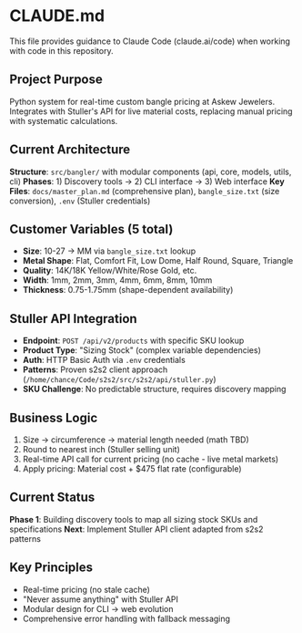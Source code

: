 # CLAUDE.md

This file provides guidance to Claude Code (claude.ai/code) when working with code in this repository.

## Project Purpose
Python system for real-time custom bangle pricing at Askew Jewelers. Integrates with Stuller's API for live material costs, replacing manual pricing with systematic calculations.

## Current Architecture
**Structure**: `src/bangler/` with modular components (api, core, models, utils, cli)
**Phases**: 1) Discovery tools → 2) CLI interface → 3) Web interface
**Key Files**: `docs/master_plan.md` (comprehensive plan), `bangle_size.txt` (size conversion), `.env` (Stuller credentials)

## Customer Variables (5 total)
- **Size**: 10-27 → MM via `bangle_size.txt` lookup
- **Metal Shape**: Flat, Comfort Fit, Low Dome, Half Round, Square, Triangle
- **Quality**: 14K/18K Yellow/White/Rose Gold, etc.
- **Width**: 1mm, 2mm, 3mm, 4mm, 6mm, 8mm, 10mm
- **Thickness**: 0.75-1.75mm (shape-dependent availability)

## Stuller API Integration
- **Endpoint**: `POST /api/v2/products` with specific SKU lookup
- **Product Type**: "Sizing Stock" (complex variable dependencies)
- **Auth**: HTTP Basic Auth via `.env` credentials
- **Patterns**: Proven s2s2 client approach (`/home/chance/Code/s2s2/src/s2s2/api/stuller.py`)
- **SKU Challenge**: No predictable structure, requires discovery mapping

## Business Logic
1. Size → circumference → material length needed (math TBD)
2. Round to nearest inch (Stuller selling unit)
3. Real-time API call for current pricing (no cache - live metal markets)
4. Apply pricing: Material cost + $475 flat rate (configurable)

## Current Status
**Phase 1**: Building discovery tools to map all sizing stock SKUs and specifications
**Next**: Implement Stuller API client adapted from s2s2 patterns

## Key Principles
- Real-time pricing (no stale cache)
- "Never assume anything" with Stuller API
- Modular design for CLI → web evolution
- Comprehensive error handling with fallback messaging